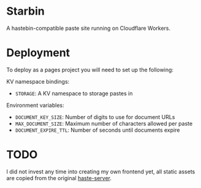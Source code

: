 # Starbin

A hastebin-compatible paste site running on Cloudflare Workers.

# Deployment

To deploy as a pages project you will need to set up the following:

KV namespace bindings:

- ``STORAGE``: A KV namespace to storage pastes in

Environment variables:

- ``DOCUMENT_KEY_SIZE``: Number of digits to use for document URLs
- ``MAX_DOCUMENT_SIZE``: Maximum number of characters allowed per paste
- ``DOCUMENT_EXPIRE_TTL``: Number of seconds until documents expire

# TODO

I did not invest any time into creating my own frontend yet, all static
assets are copied from the original [haste-server](https://github.com/seejohnrun/haste-server).

